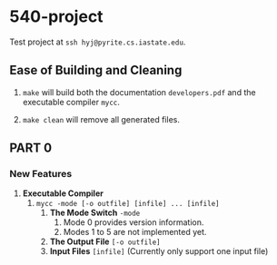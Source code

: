 # 540-project

Test project at `ssh hyj@pyrite.cs.iastate.edu`.

## Ease of Building and Cleaning

1. `make` will build both the documentation `developers.pdf` and the executable compiler `mycc`.

2. `make clean` will remove all generated files.

## PART 0

### New Features
1. **Executable Compiler**
   1. `mycc -mode [-o outfile] [infile] ... [infile]`
      1. **The Mode Switch** `-mode`
         1. Mode 0 provides version information.
         2. Modes 1 to 5 are not implemented yet.
      2. **The Output File** `[-o outfile]`
      3. **Input Files** `[infile]` (Currently only support one input file)
   
   
